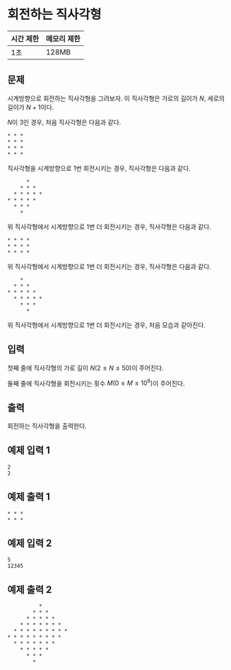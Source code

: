 # 회전하는 직사각형

| 시간 제한 | 메모리 제한 |
| --- | --- |
| 1초 | 128MB |

## 문제

시계방향으로 회전하는 직사각형을 그려보자. 이 직사각형은 가로의 길이가 $N$, 세로의 길이가 $N+1$이다.

$N$이 3인 경우, 처음 직사각형은 다음과 같다.

```
* * *
* * *
* * *
* * *
```

직사각형을 시계방향으로 1번 회전시키는 경우, 직사각형은 다음과 같다.


```
      *
    * * *
  * * * * *
* * * * *
  * * *
    *
```

위 직사각형에서 시계방향으로 1번 더 회전시키는 경우, 직사각형은 다음과 같다.

```
* * * *
* * * *
* * * *
```

위 직사각형에서 시계방향으로 1번 더 회전시키는 경우, 직사각형은 다음과 같다.

```
    *
  * * *
* * * * *
  * * * * *
    * * *
      *
```

위 직사각형에서 시계방향으로 1번 더 회전시키는 경우, 처음 모습과 같아진다.

## 입력

첫째 줄에 직사각형의 가로 길이 $N(2 \leq N \leq 50)$이 주어진다.

둘째 줄에 직사각형을 회전시키는 횟수 $M(0 \leq M \leq 10^{6})$이 주어진다.

## 출력

회전하는 직사각형을 출력한다.

## 예제 입력 1

```
2
2
```

## 예제 출력 1

```
* * *
* * *
```

## 예제 입력 2

```
5
12345
```

## 예제 출력 2

```
          *
        * * *
      * * * * *
    * * * * * * *
  * * * * * * * * *
* * * * * * * * *
  * * * * * * *
    * * * * *
      * * *
        *
```